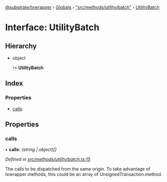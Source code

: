 [@substrate/txwrapper](../README.md) › [Globals](../globals.md) › ["src/methods/utility/batch"](../modules/_src_methods_utility_batch_.md) › [UtilityBatch](_src_methods_utility_batch_.utilitybatch.md)

# Interface: UtilityBatch

## Hierarchy

* object

  ↳ **UtilityBatch**

## Index

### Properties

* [calls](_src_methods_utility_batch_.utilitybatch.md#calls)

## Properties

###  calls

• **calls**: *(string | object)[]*

*Defined in [src/methods/utility/batch.ts:15](https://github.com/paritytech/txwrapper/blob/6ef1ba4/src/methods/utility/batch.ts#L15)*

The calls to be dispatched from the same origin.
To take advantage of txwrapper methods, this could be an array of
UnsignedTransaction.method.
